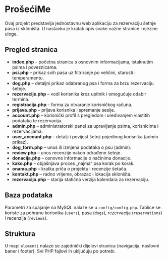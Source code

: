 # ProšećiMe

Ovaj projekt predstavlja jednostavnu web aplikaciju za rezervaciju šetnje pasa iz skloništa. U nastavku je kratak opis
svake važne stranice i njezine uloge.

## Pregled stranica

- **index.php** – početna stranica s osnovnim informacijama, istaknutim psima i poveznicama.
- **psi.php** – prikaz svih pasa uz filtriranje po veličini, starosti i temperamentu.
- **dog.php** – detaljni prikaz odabranog psa i forma za brzu rezervaciju šetnje.
- **rezervacije.php** – vodi korisnika kroz upitnik i omogućuje odabir termina.
- **registracija.php** – forma za otvaranje korisničkog računa.
- **prijava.php** – prijava korisnika i spremanje sesije.
- **account.php** – korisnički profil s pregledom i uređivanjem vlastitih podataka te rezervacija.
- **admin.php** – administratorski panel za upravljanje psima, korisnicima i rezervacijama.
- **user_account.php** – detalji i povijest šetnji pojedinog korisnika (admin prikaz).
- **dog_form.php** – unos ili izmjena podataka o psu (admin).
- **review.php** – unos recenzije nakon odrađene šetnje.
- **donacija.php** – osnovne informacije o načinima donacije.
- **kako.php** – objašnjava proces „najma“ psa korak po korak.
- **onama.php** – kratka priča o projektu i recenzije šetača.
- **kontakt.php** – radno vrijeme, obrazac i lokacija skloništa.
- **rezervacija.php** – starija statična verzija kalendara za rezervaciju.

## Baza podataka

Parametri za spajanje na MySQL nalaze se u `config/config.php`. Tablice se koriste
za pohranu korisnika (`users`), pasa (`dogs`), rezervacija (`reservations`) i recenzija (`reviews`).

## Struktura

U mapi `elementi` nalaze se zajednički dijelovi stranica (navigacija, naslovni
baner i footer). Svi PHP fajlovi ih uključuju po potrebi.

